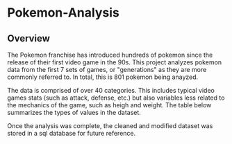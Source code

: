 # Pokemon-Analysis

## Overview

The Pokemon franchise has introduced hundreds of pokemon since the release of their first video game in the 90s. This project analyzes pokemon data from the first 7 sets of games, or "generations" as they are more commonly referred to. In total, this is 801 pokemon being anayzed. 

The data is comprised of over 40 categories. This includes typical video games stats (such as attack, defense, etc.) but also variables less related to the mechanics of the game, such as heigh and weight. The table below summarizes the types of values in the dataset.

Once the analysis was complete, the cleaned and modified dataset was stored in a sql database for future reference. 


